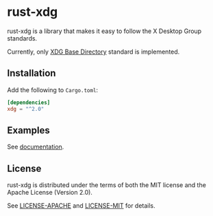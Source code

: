 rust-xdg
========

rust-xdg is a library that makes it easy to follow the X Desktop Group
standards.

Currently, only [XDG Base Directory][basedir] standard is implemented.

[basedir]: http://standards.freedesktop.org/basedir-spec/basedir-spec-latest.html

Installation
------------

Add the following to `Cargo.toml`:

```toml
[dependencies]
xdg = "^2.0"
```

Examples
--------

See [documentation](https://whitequark.github.io/rust-xdg/xdg/).

License
-------

rust-xdg is distributed under the terms of both the MIT license
and the Apache License (Version 2.0).

See [LICENSE-APACHE](LICENSE-APACHE) and [LICENSE-MIT](LICENSE-MIT)
for details.
